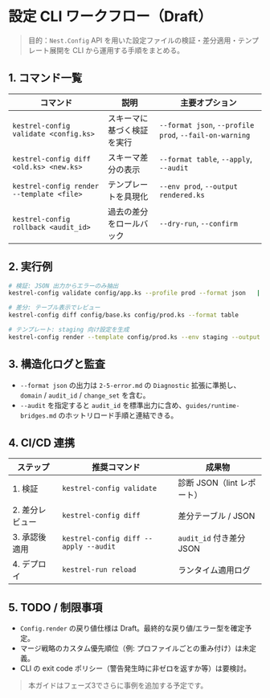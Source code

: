 # 設定 CLI ワークフロー（Draft）

> 目的：`Nest.Config` API を用いた設定ファイルの検証・差分適用・テンプレート展開を CLI から運用する手順をまとめる。

## 1. コマンド一覧

| コマンド | 説明 | 主要オプション |
| --- | --- | --- |
| `kestrel-config validate <config.ks>` | スキーマに基づく検証を実行 | `--format json`, `--profile prod`, `--fail-on-warning` |
| `kestrel-config diff <old.ks> <new.ks>` | スキーマ差分の表示 | `--format table`, `--apply`, `--audit` |
| `kestrel-config render --template <file>` | テンプレートを具現化 | `--env prod`, `--output rendered.ks` |
| `kestrel-config rollback <audit_id>` | 過去の差分をロールバック | `--dry-run`, `--confirm` |

## 2. 実行例

```bash
# 検証: JSON 出力からエラーのみ抽出
kestrel-config validate config/app.ks --profile prod --format json   | jq '.diagnostics[] | {code, message, audit_id}'

# 差分: テーブル表示でレビュー
kestrel-config diff config/base.ks config/prod.ks --format table

# テンプレート: staging 向け設定を生成
kestrel-config render --template config/prod.ks --env staging --output generated/staging.ks
```

## 3. 構造化ログと監査

- `--format json` の出力は `2-5-error.md` の `Diagnostic` 拡張に準拠し、`domain` / `audit_id` / `change_set` を含む。
- `--audit` を指定すると `audit_id` を標準出力に含め、`guides/runtime-bridges.md` のホットリロード手順と連結できる。

## 4. CI/CD 連携

| ステップ | 推奨コマンド | 成果物 |
| --- | --- | --- |
| 1. 検証 | `kestrel-config validate` | 診断 JSON（lint レポート） |
| 2. 差分レビュー | `kestrel-config diff` | 差分テーブル / JSON |
| 3. 承認後適用 | `kestrel-config diff --apply --audit` | `audit_id` 付き差分 JSON |
| 4. デプロイ | `kestrel-run reload` | ランタイム適用ログ |

## 5. TODO / 制限事項

- `Config.render` の戻り値仕様は Draft。最終的な戻り値/エラー型を確定予定。
- マージ戦略のカスタム優先順位（例: プロファイルごとの重み付け）は未定義。
- CLI の exit code ポリシー（警告発生時に非ゼロを返すか等）は要検討。

> 本ガイドはフェーズ3でさらに事例を追加する予定です。
